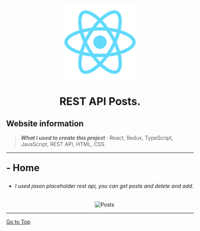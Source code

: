 <a id="to-top"></a>

<div align="center">
   
  <img src="/README/logo.png" alt="Logo" width="200px"/>
   
  <h1 align="center">REST API Posts.</h1>
</div>

<h2 align="start">Website information</h2>

> **_What I used to create this project_** : React, Redux, TypeScript, JavaScript, REST API, HTML, CSS.

---

<p style="font-size: 25px;"><strong>- Home</strong></p>

<ul> 
  <li><h6><em>I used jason placeholder rest api, you can get posts and delete and add.</em></h6></li>
  <p align="center">
    <img src="/README/posts.gif" alt="Posts" width="800px" height="400px"/>
  </p>
</ul>

---

[Go to Top](#to-top)